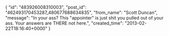  {
   "id": "483926008310003",
   "post_id": "462493170453287_480677688634835",
   "from_name": "Scott Duncan",
   "message": "In your ass?  This \"appointer\" is just shit you pulled out of your ass. Your answers are THERE not here.",
   "created_time": "2013-02-22T18:16:40+0000"
 }
